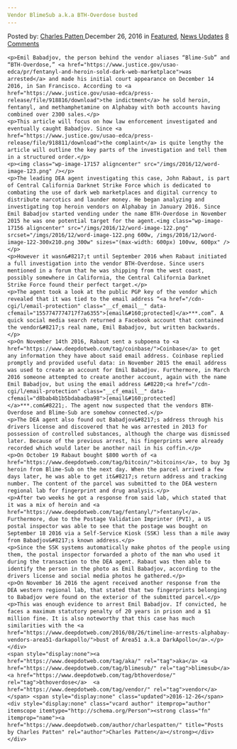 ```yaml
---
Vendor BlimeSub a.k.a BTH-Overdose busted
---
```

<article class="post-listing post-17152 post type-post status-publish format-standard has-post-thumbnail hentry  tag-aka tag-blimesub tag-bthoverdose tag-busted tag-vendor">
    <div class="post-inner">
        <span>Posted by: <a href="https://www.deepdotweb.com/author/charlespatten/" title="">Charles Patten </a></span>
    <span>December 26, 2016</span>
    <span>in <a href="https://www.deepdotweb.com/category/deepdot-news/" rel="category tag">Featured</a>, <a href="https://www.deepdotweb.com/category/news-updates/" rel="category tag">News Updates</a></span>
    <span><a href="https://www.deepdotweb.com/2016/12/26/vendor-blimesub-k-bth-overdose-busted/#comments">8 Comments</a></span>
    </p>
    <div class="clear"></div>
    
    <p>Emil Babadjov, the person behind the vendor aliases “Blime-Sub” and “BTH-Overdose,” <a href="https://www.justice.gov/usao-edca/pr/fentanyl-and-heroin-sold-dark-web-marketplace">was arrested</a> and made his initial court appearance on December 14 2016, in San Francisco. According to <a href="https://www.justice.gov/usao-edca/press-release/file/918816/download">the indictment</a> he sold heroin, fentanyl, and methamphetamine on Alphabay with both accounts having combined over 2300 sales.</p>
    <p>This article will focus on how law enforcement investigated and eventually caught Babadjov. Since <a href="https://www.justice.gov/usao-edca/press-release/file/918811/download">the complaint</a> is quite lengthy the article will outline the key parts of the investigation and tell them in a structured order.</p>
    <p><img class="wp-image-17157 aligncenter" src="/imgs/2016/12/word-image-123.png" /></p>
    <p>The leading DEA agent investigating this case, John Rabaut, is part of Central California Darknet Strike Force which is dedicated to combating the use of dark web marketplaces and digital currency to distribute narcotics and launder money. He began analyzing and investigating top heroin vendors on Alphabay in January 2016. Since Emil Babadjov started vending under the name BTH-Overdose in November 2015 he was one potential target for the agent.<img class="wp-image-17156 aligncenter" src="/imgs/2016/12/word-image-122.png" srcset="/imgs/2016/12/word-image-122.png 600w, /imgs/2016/12/word-image-122-300x210.png 300w" sizes="(max-width: 600px) 100vw, 600px" /></p>
    <p>However it wasn&#8217;t until September 2016 when Rabaut initiated a full investigation into the vendor BTH-Overdose. Since users mentioned in a forum that he was shipping from the west coast, possibly somewhere in California, the Central California Darknet Strike Force found their perfect target.</p>
    <p>The agent took a look at the public PGP key of the vendor which revealed that it was tied to the email address “<a href="/cdn-cgi/l/email-protection" class="__cf_email__" data-cfemail="1557747774717f7a6355">[email&#160;protected]</a>***.com”. A quick social media search returned a Facebook account that contained the vendor&#8217;s real name, Emil Babadjov, but written backwards.</p>
    <p>On November 14th 2016, Rabaut sent a subpoena to <a href="https://www.deepdotweb.com/tag/coinbase/">Coinbase</a> to get any information they have about said email address. Coinbase replied promptly and provided useful data: in November 2015 the email address was used to create an account for Emil Babadjov. Furthermore, in March 2016 someone attempted to create another account, again with the name Emil Babadjov, but using the email address &#8220;<a href="/cdn-cgi/l/email-protection" class="__cf_email__" data-cfemail="d8bab4b1b5bdabadba98">[email&#160;protected]</a>***.com&#8221;. The agent now suspected that the vendors BTH-Overdose and Blime-Sub are somehow connected.</p>
    <p>The DEA agent also found out Babadjov&#8217;s address through his drivers license and discovered that he was arrested in 2013 for possession of controlled substances, although the charge was dismissed later. Because of the previous arrest, his fingerprints were already recorded which would later be another nail in his coffin.</p>
    <p>On October 19 Rabaut bought $800 worth of <a href="https://www.deepdotweb.com/tag/bitcoin/">bitcoins</a>, to buy 3g heroin from Blime-Sub on the next day. When the parcel arrived a few days later, he was able to get it&#8217;s return address and tracking number. The content of the parcel was submitted to the DEA western regional lab for fingerprint and drug analysis.</p>
    <p>After two weeks he got a response from said lab, which stated that it was a mix of heroin and <a href="https://www.deepdotweb.com/tag/fentanyl/">fentanyl</a>. Furthermore, due to the Postage Validation Imprinter (PVI), a US postal inspector was able to see that the postage was bought on September 18 2016 via a Self-Service Kiosk (SSK) less than a mile away from Babadjov&#8217;s known address.</p>
    <p>Since the SSK systems automatically make photos of the people using them, the postal inspector forwarded a photo of the man who used it during the transaction to the DEA agent. Rabaut was then able to identify the person in the photo as Emil Babadjov, according to the drivers license and social media photos he gathered.</p>
    <p>On November 16 2016 the agent received another response from the DEA western regional lab, that stated that two fingerprints belonging to Babadjov were found on the exterior of the submitted parcel.</p>
    <p>This was enough evidence to arrest Emil Babadjov. If convicted, he faces a maximum statutory penalty of 20 years in prison and a $1 million fine. It is also noteworthy that this case has much similarities with the <a href="https://www.deepdotweb.com/2016/08/26/timeline-arrests-alphabay-vendors-area51-darkapollo/">bust of Area51 a.k.a DarkApollo</a>.</p>
    </div>
    <span style="display:none"><a href="https://www.deepdotweb.com/tag/aka/" rel="tag">aka</a> <a href="https://www.deepdotweb.com/tag/blimesub/" rel="tag">blimesub</a> <a href="https://www.deepdotweb.com/tag/bthoverdose/" rel="tag">bthoverdose</a>  <a href="https://www.deepdotweb.com/tag/vendor/" rel="tag">vendor</a></span> <span style="display:none" class="updated">2016-12-26</span>
    <div style="display:none" class="vcard author" itemprop="author" itemscope itemtype="http://schema.org/Person"><strong class="fn" itemprop="name"><a href="https://www.deepdotweb.com/author/charlespatten/" title="Posts by Charles Patten" rel="author">Charles Patten</a></strong></div>
    </div>
</article>

